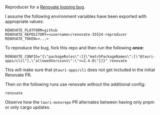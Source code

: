 Reproducer for a [Renovate looping bug](https://github.com/renovatebot/renovate/discussions/35524).

I assume the following environment variables have been exported with appropriate values:
```
RENOVATE_PLATFORM=github
RENOVATE_REPOSITORY=<username>/renovate-35524-reproducer
RENOVATE_TOKEN=<...>
```

To reproduce the bug, fork this repo and then run the following **once**:

```
RENOAVTE_CONFIG="{\"packageRules\":[{\"matchPackageNames\":[\"@tauri-apps/cli\"],\"allowedVersions\":\"<=2.4.0\"}]}" renovate
```

This will make sure that `@tauri-apps/cli` does not get included in the initial Renovate PR.

Then on the following runs use renovate without the additional config:

```
renovate
```

Observe how the `tauri-monorepo` PR alternates between having only pnpm or only cargo updates.
